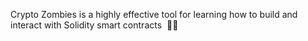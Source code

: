 Crypto Zombies is a highly effective tool for learning how to build and interact with Solidity smart contracts  🧟‍♂️

